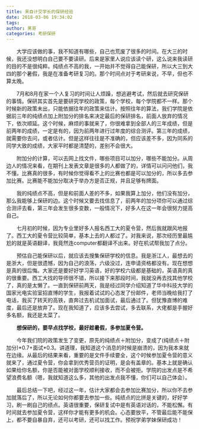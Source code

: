 ```yaml
---
title: 来自计交学长的保研经验 
date: 2018-03-06 19:34:02
tags: 
author: 黑哥
categories: 考研保研
---
```


&emsp;&emsp;大学应该做的事，我不知道有哪些，自己也荒废了很多的时间。在大三的时候，我还没想明白自己要不要读研。后来是家里人说应该读个研，这么说来我读研的目的不是很纯粹。纯绩点不高的我，一开始并不觉得自己能保研，所以大三到大四的那个暑假，我是在准备考研复习的。那个时间点对于考研来说，不早，但也不算太晚。

&emsp;&emsp;7月和8月在家一个人复习的时间让人烦躁，想逃避考试，然后就去研究保研的事情。保研其实首先是要研究学校的政策，每个学校，每个学院都不一样。那个时候新的政策未出，只能依据往年的政策来估计。按照往年的算法，我们学院是依据前三年的纯绩点加上附加分的排名来决定最后的保研排名，前面人放弃的情况下，依次顺延。这个时候，麻烦的事就来了，你很难拿到全部人的三年成绩，但是前两年的成绩，一定是有的，因为前两年进行过年度的综合测评。第三年的成绩，就需要你去问，或者估计。但是这样往往是不准确的，但应该差不多，因为同系的同学大致的成绩，大家平时都是清楚的，差别不会很大。

&emsp;&emsp;附加分的计算，可以去网上找文件，哪些项目可以加分，哪些不能加分。从周边人的情况来看，在期刊上发表文章是很多的人都做了的，详情可以问问他们，我不懂。比赛真的很多，有时候你觉得看不上的比赛也都是可以加分的，所以多去参加比赛。比赛能不能加分取决于举办方是否正规，并且足够有牌面。

&emsp;&emsp;我的纯绩点不高，但是和前面人差的不多，如果我算上加分，他们没有加分，那么我能够上保研的边。这个时候又要去找信息了，前两年的加分项你可以通过综合测评去看，第三年会发生很多变数，一般情况下，好多人在这一年会很努力提高自己。

&emsp;&emsp;七月初的时候，因为专业里好多人报名西工大的夏令营，然后我就跟风地报了。西工大的夏令营比较简单，基本上去的人都过了。对我来说，那次经历里最尴尬的就是英语翻译，我竟然连computer都翻译不出来。好在机试帮我加了点分。

&emsp;&emsp;预估自己能保研以后，就应该去搜集保研学校的信息。我是浙江人，最想去的是浙大，但是很遗憾，因为自己的浪荡，六级没过，连申请资格都没有。现在想想是真的很后悔。大家还是要好好学习英语，好的学校六级都是基础的，英语真的真的很重要。西工大找的导师很不错，所以接下来那段时间，我就没再去找其他学校了，真的是太懒了。一直到保研前两天，我是经过同学介绍知道了华中科技大学的国家光电实验室招直博的学生，我报着试试的心态发了份邮件，老师当晚给我打了电话，我买了转天的高铁，直奔过去机试加面试，最后通过了。但犹豫直博的难度，最后还是放弃了。现在我知道了，应该多去尝试，多去联系，大佬都是手握好多名额，我还是太菜了。

&emsp;&emsp;**想保研的，要早点找学校，最好趁暑假，多参加夏令营。**

&emsp;&emsp;今年我们院的政策发生了变更，原先的纯绩点＋附加分，变成了(纯绩点＋附加分)\*0.7+面试\*0.3。讲道理，我知道这个消息的时候是崩溃的，因为我本来就在边缘。从最后的结果来看，重要的是文件手续要全，这个时候参加夏令营的意义就来了，通过夏令营，你会拿到优秀营员的证明，是会有盖章的。基本上就是确认如果给你名额，你是否能被对面学校顺利接收，而不会被拒。学院的出发点是不希望浪费名额（嗯，我就知道这么多，其他的出发点我不懂，你们可以自己体会）。

&emsp;&emsp;最后总结一下吧，经过这一年，估计大家都会去参加比赛加分，所以你不去参加就落后了，所以无论如何你都要去参加一些。纯绩点的比拼是关键的，好好学习，刷一刷自己的绩点。英语很重要，保研复试中是有英语对话的，不能松懈。有时间就去参加夏令营，这样你才能有更多的机会。心态要放平，不管最后能不能保上，都不要自暴自弃，还可以考研，还可以找工作。预祝学弟学妹保研成功！